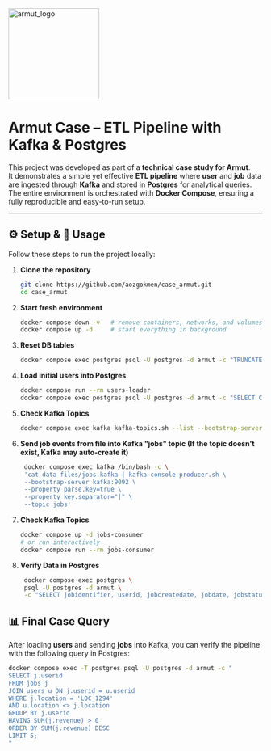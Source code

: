 <img width="180" alt="armut_logo" src="https://github.com/user-attachments/assets/94106cdb-7c90-4609-aea2-e4bd2fbe4c35" />

# Armut Case – ETL Pipeline with Kafka & Postgres

This project was developed as part of a **technical case study for Armut**.  
It demonstrates a simple yet effective **ETL pipeline** where **user** and **job** data are ingested through **Kafka** and stored in **Postgres** for analytical queries.  
The entire environment is orchestrated with **Docker Compose**, ensuring a fully reproducible and easy-to-run setup.

---

## ⚙️ Setup & 🚀 Usage

Follow these steps to run the project locally:

1. **Clone the repository**
   ```bash
   git clone https://github.com/aozgokmen/case_armut.git
   cd case_armut
   ```
2. **Start fresh environment**
   ```bash
   docker compose down -v   # remove containers, networks, and volumes
   docker compose up -d     # start everything in background
    ```
3. **Reset DB tables**
   ```bash
   docker compose exec postgres psql -U postgres -d armut -c "TRUNCATE jobs, users;"
   ```
4. **Load initial users into Postgres**
    ```bash
    docker compose run --rm users-loader
    docker compose exec postgres psql -U postgres -d armut -c "SELECT COUNT(*) FROM users;"
    ```

6. **Check Kafka Topics**
   ```bash
   docker compose exec kafka kafka-topics.sh --list --bootstrap-server kafka:9092
   ```
7. **Send job events from file into Kafka "jobs" topic (If the topic doesn't exist, Kafka may auto-create it)**
   ```bash
    docker compose exec kafka /bin/bash -c \
    'cat data-files/jobs.kafka | kafka-console-producer.sh \
    --bootstrap-server kafka:9092 \
    --property parse.key=true \
    --property key.separator="|" \
    --topic jobs'
    ```
8. **Check Kafka Topics**
   ```bash
   docker compose up -d jobs-consumer
   # or run interactively
   docker compose run --rm jobs-consumer
   ```
8. **Verify Data in Postgres**
   ```bash
    docker compose exec postgres \
    psql -U postgres -d armut \
    -c "SELECT jobidentifier, userid, jobcreatedate, jobdate, jobstatus, location, revenue, servicename FROM jobs ORDER BY jobidentifier DESC LIMIT 5;"
   ```
## 📊 Final Case Query

After loading **users** and sending **jobs** into Kafka, you can verify the pipeline with the following query in Postgres:

   ```bash
   docker compose exec -T postgres psql -U postgres -d armut -c "
   SELECT j.userid
   FROM jobs j
   JOIN users u ON j.userid = u.userid
   WHERE j.location = 'LOC_1294'
   AND u.location <> j.location
   GROUP BY j.userid
   HAVING SUM(j.revenue) > 0
   ORDER BY SUM(j.revenue) DESC
   LIMIT 5;
   "
   ```
